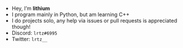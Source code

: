 - Hey, I’m **lithium**
- I program mainly in Python, but am learning C++
- I do projects solo, any help via issues or pull requests is appreciated though!
- Discord: `lrtz#6995`
- Twitter: `lrtz__`
